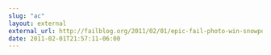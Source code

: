 ```yaml
---
slug: "ac"
layout: external
external_url: http://failblog.org/2011/02/01/epic-fail-photo-win-snowpocalypse-prayers/?utm_source=feedburner&utm_medium=feed&utm_campaign=Feed%3A+failblog+%28The+FAIL+Blog+-+Fail+Pictures+%26+Videos+at+Failblog.ORG%29
date: 2011-02-01T21:57:11-06:00
---
```


